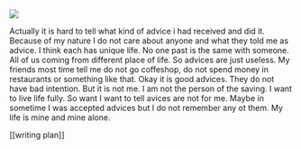 <img src="https://images.unsplash.com/photo-1518888154325-928734ae11b0?q=80&w=1674&auto=format&fit=crop&ixlib=rb-4.1.0&ixid=M3wxMjA3fDB8MHxwaG90by1wYWdlfHx8fGVufDB8fHx8fA%3D%3D">

Actually it is hard to tell what kind of advice i had received and did it. 
Because of my nature I do not care about anyone and what they told me as advice.
I think each has unique life.
No one past is the same with someone. 
All of us coming from different place of life.
So advices are just useless.
My friends most time tell me do not go coffeshop, do not spend money in restaurants or something like that.
Okay it is good advices.
They do not have bad intention.
But it is not me.
I am not the person of the saving.
I want to live life fully.
So want I want to tell avices are not for me.
Maybe in sometime I was accepted advices but I do not remember any ot them.
My life is mine and mine alone.

[[writing plan]]